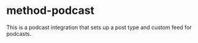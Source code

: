 # method-podcast
This is a podcast integration that sets up a post type and custom feed for podcasts. 
